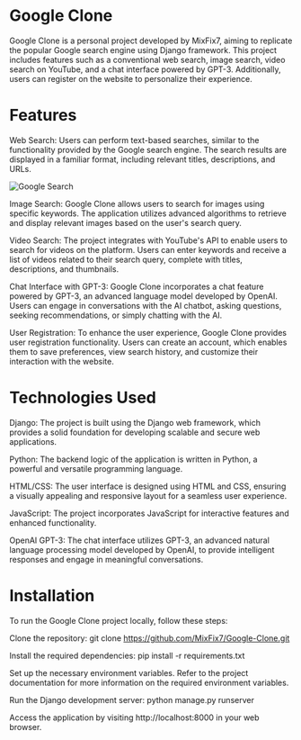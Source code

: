 # Google Clone

Google Clone is a personal project developed by MixFix7, aiming to replicate the popular Google search engine using Django framework. This project includes features such as a conventional web search, image search, video search on YouTube, and a chat interface powered by GPT-3. Additionally, users can register on the website to personalize their experience.

# Features

Web Search: Users can perform text-based searches, similar to the functionality provided by the Google search engine. The search results are displayed in a familiar format, including relevant titles, descriptions, and URLs.

![Google Search](https://github.com/MixFix7/Google-Clone/blob/readme_images/home.png)

Image Search: Google Clone allows users to search for images using specific keywords. The application utilizes advanced algorithms to retrieve and display relevant images based on the user's search query.

Video Search: The project integrates with YouTube's API to enable users to search for videos on the platform. Users can enter keywords and receive a list of videos related to their search query, complete with titles, descriptions, and thumbnails.

Chat Interface with GPT-3: Google Clone incorporates a chat feature powered by GPT-3, an advanced language model developed by OpenAI. Users can engage in conversations with the AI chatbot, asking questions, seeking recommendations, or simply chatting with the AI.

User Registration: To enhance the user experience, Google Clone provides user registration functionality. Users can create an account, which enables them to save preferences, view search history, and customize their interaction with the website.

# Technologies Used

Django: The project is built using the Django web framework, which provides a solid foundation for developing scalable and secure web applications.

Python: The backend logic of the application is written in Python, a powerful and versatile programming language.

HTML/CSS: The user interface is designed using HTML and CSS, ensuring a visually appealing and responsive layout for a seamless user experience.

JavaScript: The project incorporates JavaScript for interactive features and enhanced functionality.

OpenAI GPT-3: The chat interface utilizes GPT-3, an advanced natural language processing model developed by OpenAI, to provide intelligent responses and engage in meaningful conversations.

# Installation

To run the Google Clone project locally, follow these steps:

Clone the repository: git clone https://github.com/MixFix7/Google-Clone.git

Install the required dependencies: pip install -r requirements.txt

Set up the necessary environment variables. Refer to the project documentation for more information on the required environment variables.

Run the Django development server: python manage.py runserver

Access the application by visiting http://localhost:8000 in your web browser.




